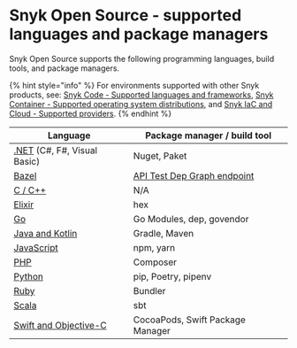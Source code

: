 # Snyk Open Source - supported languages and package managers

Snyk Open Source supports the following programming languages, build tools, and package managers.

{% hint style="info" %}
For environments supported with other Snyk products, see: [Snyk Code - Supported languages and frameworks](../snyk-code/snyk-code-language-and-framework-support.md), [Snyk Container - Supported operating system distributions](../snyk-container/how-snyk-container-works/supported-operating-system-distributions.md), and [Snyk IaC and Cloud - Supported providers](../../scan-infrastructure/supported-iac-and-cloud-providers/).
{% endhint %}

| **Language**                                                                                                      | **Package manager / build tool**                                                                    |
| ----------------------------------------------------------------------------------------------------------------- | --------------------------------------------------------------------------------------------------- |
| [.NET](../supported-languages-and-frameworks/.net/#open-source-and-licensing) (C#, F#, Visual Basic)              | Nuget, Paket                                                                                        |
| [Bazel](../supported-languages-and-frameworks/bazel.md)                                                           | [API Test Dep Graph endpoint](https://snyk.docs.apiary.io/#reference/test/dep-graph/test-dep-graph) |
| [C / C++](../supported-languages-and-frameworks/c-c++.md#open-source-and-licensing)                               | N/A                                                                                                 |
| [Elixir](../supported-languages-and-frameworks/elixir.md)                                                         | hex                                                                                                 |
| [Go](../supported-languages-and-frameworks/go.md#open-source-and-licensing)                                       | Go Modules, dep, govendor                                                                           |
| [Java and Kotlin](../supported-languages-and-frameworks/java-and-kotlin.md#open-source-and-licensing)             | Gradle, Maven                                                                                       |
| [JavaScript](../supported-languages-and-frameworks/javascript.md#open-source-and-licensing)                       | npm, yarn                                                                                           |
| [PHP](../supported-languages-and-frameworks/php.md#open-source-and-licensing)                                     | Composer                                                                                            |
| [Python](../supported-languages-and-frameworks/python.md#open-source-and-licensing)                               | pip, Poetry, pipenv                                                                                 |
| [Ruby](../supported-languages-and-frameworks/ruby.md#open-source-and-licensing)                                   | Bundler                                                                                             |
| [Scala](../supported-languages-and-frameworks/scala.md#open-source-and-licensing)                                 | sbt                                                                                                 |
| [Swift and Objective-C](../supported-languages-and-frameworks/swift-and-objective-c.md#open-source-and-licensing) | CocoaPods, Swift Package Manager                                                                    |
